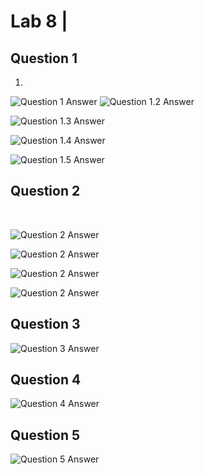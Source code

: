 # Lab 8 |


## Question 1
1. 
![Question 1 Answer](../images/Lab-8/q1.png) 
![Question 1.2 Answer](../images/Lab-8/q.png)
<br> 

![Question 1.3 Answer](../images/Lab-8/q1-2.png)
<br> 

![Question 1.4 Answer](../images/Lab-8/q1-4.png)
<br> 

![Question 1.5 Answer](../images/Lab-8/q1-5.png)
<br> 

## Question 2 
<br>

![Question 2 Answer](../images/Lab-8/q2-1.png)

![Question 2 Answer](../images/Lab-8/q2-2.png)

![Question 2 Answer](../images/Lab-8/q2-4.png)

![Question 2 Answer](../images/Lab-8/q2-5.png)


## Question 3
![Question 3 Answer](../images/Lab-8/q3.png)
<br> 


## Question 4
![Question 4 Answer](../images/Lab-8/q4.png)
<br> 

## Question 5
![Question 5 Answer](../images/Lab-8/q5.png)
<br> 

